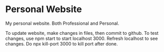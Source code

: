 # Personal Website

My personal website. Both Professional and Personal.

To update website, make changes in files, then commit to github.
To test changes, use npm start to start localhost 3000. 
Refresh localhost to see changes.
Do npx kill-port 3000 to kill port after done. 

